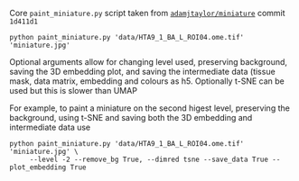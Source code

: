 Core `paint_miniature.py` script taken from [`adamjtaylor/miniature`](https://github.com/adamjtaylor/miniature) commit `1d411d1`

```
python paint_miniature.py 'data/HTA9_1_BA_L_ROI04.ome.tif' 'miniature.jpg'

```

Optional arguments allow for changing level used, preserving background, saving the 3D embedding plot, and saving the intermediate data (tissue mask, data matrix, embedding and colours as h5. Optionally t-SNE can be used but this is slower than UMAP

For example, to paint a miniature on the second higest level, preserving the background, using t-SNE and saving both the 3D embedding and intermediate data use

```
python paint_miniature.py 'data/HTA9_1_BA_L_ROI04.ome.tif' 'miniature.jpg' \
     --level -2 --remove_bg True, --dimred tsne --save_data True --plot_embedding True
````
